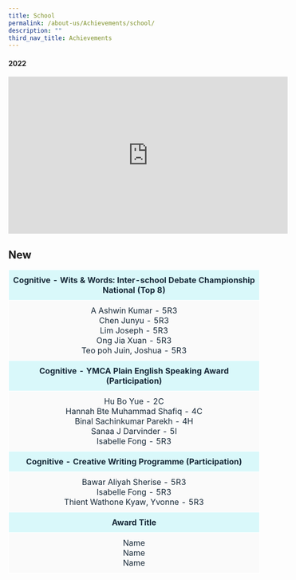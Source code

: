 ```yaml
---
title: School
permalink: /about-us/Achievements/school/
description: ""
third_nav_title: Achievements
---
```

#### 2022

<iframe width="560" height="315" src="https://www.youtube.com/embed/-BnL4DcAhJ0" title="YouTube video player" frameborder="0" allow="accelerometer; autoplay; clipboard-write; encrypted-media; gyroscope; picture-in-picture; web-share" allowfullscreen=""></iframe>

##  New

<table style="border-collapse:collapse;border-spacing:0" class="tg">
	<thead>
		<tr>
			<th style="background-color:#D9F8FA;border-color:#ffffff;border-style:solid;border-width:1px;color:#162837;padding:10px 5px;text-align:center;vertical-align:top;word-break:normal">Cognitive - Wits &amp; Words: Inter-school Debate Championship National (Top 8)</th>
		</tr>
	</thead>
	<tbody>
		<tr>
			<td style="background-color:#FAFAFA;border-color:#ffffff;border-style:solid;border-width:1px;color:#162837;padding:10px 5px;text-align:center;vertical-align:top;word-break:normal">
				A Ashwin Kumar - 5R3 <br>
				Chen Junyu - 5R3 <br> Lim Joseph - 5R3 <br>Ong Jia Xuan - 5R3 <br> Teo poh Juin, Joshua - 5R3
			</td>
		</tr>
		<tr>
			<td style="background-color:#D9F8FA;border-color:#ffffff;border-style:solid;border-width:1px;color:#162837;padding:10px 5px;text-align:center;vertical-align:top;word-break:normal"><b>Cognitive - YMCA Plain English Speaking Award (Participation)</b>
			</td>
		</tr>
		<tr>
			<td style="background-color:#FAFAFA;border-color:#ffffff;border-style:solid;border-width:1px;color:#162837;padding:10px 5px;text-align:center;vertical-align:top;word-break:normal">
				Hu Bo Yue - 2C<br> Hannah Bte Muhammad Shafiq - 4C <br> Binal Sachinkumar Parekh - 4H <br> Sanaa J Darvinder - 5I <br> Isabelle Fong - 5R3
			</td>
		</tr>
		<tr>
			<td style="background-color:#D9F8FA;border-color:#ffffff;border-style:solid;border-width:1px;color:#162837;padding:10px 5px;text-align:center;vertical-align:top;word-break:normal"><b> Cognitive - Creative Writing Programme (Participation)</b>
			</td>
		</tr>
		<tr>
			<td style="background-color:#FAFAFA;border-color:#ffffff;border-style:solid;border-width:1px;color:#162837;padding:10px 5px;text-align:center;vertical-align:top;word-break:normal">
				Bawar Aliyah Sherise - 5R3<br>Isabelle Fong - 5R3 <br> Thient Wathone Kyaw, Yvonne - 5R3
			</td>
		</tr>
		<tr>
			<td style="background-color:#D9F8FA;border-color:#ffffff;border-style:solid;border-width:1px;color:#162837;padding:10px 5px;text-align:center;vertical-align:top;word-break:normal"><b> Award Title </b>
			</td>
		</tr>
		<tr>
			<td style="background-color:#FAFAFA;border-color:#ffffff;border-style:solid;border-width:1px;color:#162837;padding:10px 5px;text-align:center;vertical-align:top;word-break:normal">
				Name<br>Name<br> Name
			</td>
		</tr>
             </tbody>
             </table>